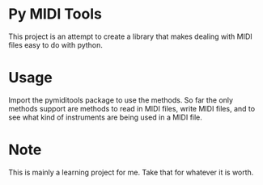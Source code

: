# Py MIDI Tools


This project is an attempt to create a library that makes dealing with MIDI files easy to do with python.

# Usage


Import the pymiditools package to use the methods. So far the only methods support are methods to read in MIDI files, write MIDI files, and to see what kind of instruments are being used in a MIDI file.

# Note

This is mainly a learning project for me. Take that for whatever it is worth.
